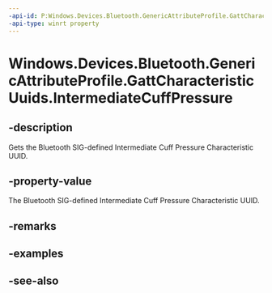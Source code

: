 ----api-id: P:Windows.Devices.Bluetooth.GenericAttributeProfile.GattCharacteristicUuids.IntermediateCuffPressure
-api-type: winrt property
---<!-- Property syntaxpublic System.Guid IntermediateCuffPressure { get; }--># Windows.Devices.Bluetooth.GenericAttributeProfile.GattCharacteristicUuids.IntermediateCuffPressure## -descriptionGets the Bluetooth SIG-defined Intermediate Cuff Pressure Characteristic UUID.## -property-valueThe Bluetooth SIG-defined Intermediate Cuff Pressure Characteristic UUID.## -remarks## -examples## -see-also